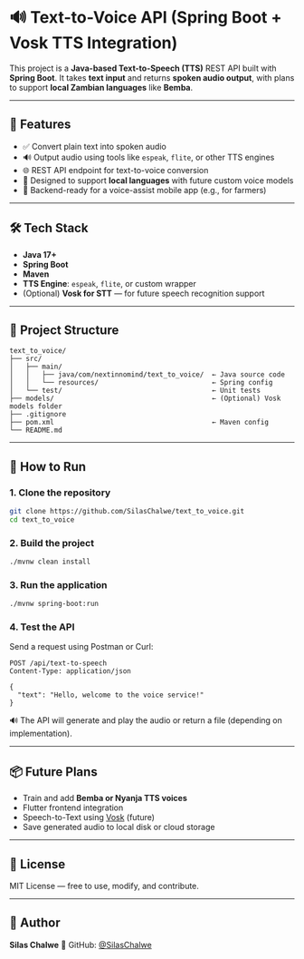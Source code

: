 # 🔊 Text-to-Voice API (Spring Boot + Vosk TTS Integration)

This project is a **Java-based Text-to-Speech (TTS)** REST API built with **Spring Boot**. It takes **text input** and returns **spoken audio output**, with plans to support **local Zambian languages** like **Bemba**.

---

## 🚀 Features

* ✅ Convert plain text into spoken audio
* 🔊 Output audio using tools like `espeak`, `flite`, or other TTS engines
* 🌐 REST API endpoint for text-to-voice conversion
* 💬 Designed to support **local languages** with future custom voice models
* 📱 Backend-ready for a voice-assist mobile app (e.g., for farmers)

---

## 🛠️ Tech Stack

* **Java 17+**
* **Spring Boot**
* **Maven**
* **TTS Engine**: `espeak`, `flite`, or custom wrapper
* (Optional) **Vosk for STT** — for future speech recognition support

---

## 📁 Project Structure

```
text_to_voice/
├── src/
│   ├── main/
│   │   ├── java/com/nextinnomind/text_to_voice/  ← Java source code
│   │   └── resources/                            ← Spring config
│   └── test/                                     ← Unit tests
├── models/                                       ← (Optional) Vosk models folder
├── .gitignore
├── pom.xml                                       ← Maven config
└── README.md
```

---

## 🚀 How to Run

### 1. Clone the repository

```bash
git clone https://github.com/SilasChalwe/text_to_voice.git
cd text_to_voice
```

### 2. Build the project

```bash
./mvnw clean install
```

### 3. Run the application

```bash
./mvnw spring-boot:run
```

### 4. Test the API

Send a request using Postman or Curl:

```http
POST /api/text-to-speech
Content-Type: application/json

{
  "text": "Hello, welcome to the voice service!"
}
```

🔊 The API will generate and play the audio or return a file (depending on implementation).

---

## 📦 Future Plans

* Train and add **Bemba or Nyanja TTS voices**
* Flutter frontend integration
* Speech-to-Text using [Vosk](https://alphacephei.com/vosk/) (future)
* Save generated audio to local disk or cloud storage

---

## 📜 License

MIT License — free to use, modify, and contribute.

---

## 👤 Author

**Silas Chalwe**
🔗 GitHub: [@SilasChalwe](https://github.com/SilasChalwe)

